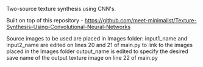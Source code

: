Two-source texture synthesis using CNN's. 

Built on top of this repository - https://github.com/meet-minimalist/Texture-Synthesis-Using-Convolutional-Neural-Networks

Source images to be used are placed in Images folder:
  input1_name and input2_name are edited on lines 20 and 21 of main.py to link to the images placed in the Images folder
  output_name is edited to specify the desired save name of the output texture image on line 22 of main.py

